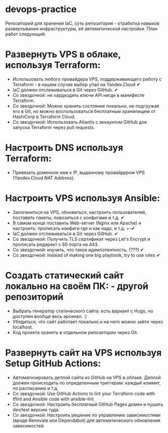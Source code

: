 # devops-practice
Репозиторий для хранения IaC, суть репозитория - отработка навыков развертывания инфраструктуры, её автоматической настройки.
План работ следующий:

# Развернуть VPS в облаке, используя Terraform:
  - Использовать любого провайдера VPS, поддерживающего работу с Terraform - в нашем случае выбор упал на Yandex.Cloud ✔
  - IaC должен отслеживаться в Git через GitHub. ✔
  - Со звездочкой: не хардкодить ключи API нигде в манифесте Terraform.
  - Со звездочкой: Можно хранить состояние локально, не подгружая его в Git, но можно воспользоваться бесплатным хранилищем от HashiCorp в Terraform Cloud.
  - Со звездочкой: Использовать Atlantis с аккаунтом GitHub для запуска Terraform через pull requests.

# Настроить DNS используя Terraform:
  - Привязать доменное имя к IP, выданному провайдером VPS (Yandex.Cloud NAT Address).

# Настроить VPS используя Ansible:
  - Залогиниться на VPS, обновиться, настроить пользователей, поставить пакеты, повозиться с конфигами и т.д. ✔
  - В самом конце поставить Web-server (Nginx или Apache) и настроить: прописать конфиги где и как надо, и т.д. +-✔
  - IaC должен отслеживаться в Git через GitHub. ✔
  - Со звездочкой: Получить TLS сертификат через Let's Encrypt и прописать редирект с 80 порта на 443.
  - Со звездочкой: изучить, что такое идемпотентность. (???) ✔
  - Со звездочкой: Instead of making one big playbook, try to use roles ✔

# Создать статический сайт локально на своём ПК: - другой репозиторий
  - Выбрать генератор статического сайта: есть вариант с Hugo, но доступен вообще весь арсенал. :)
  - Убедиться, что сайт работает локально и на него можно зайти через localhost.
  - Код проекта хранить в отдельном репозитории через Git.

# Развернуть сайт на VPS используя Setup GitHub Actions:
  - Автоматизировать деплой сайта из GitHub на VPS в облаке. Деплой должен происходить по определенным триггерам: каждый коммит, по расписанию и т.д.
  - Со звездочкой: Use GitHub Actions to lint your Terraform code with tflint and Ansible code with ansible-lint
  - Со звездочкой: Настроить бесплатный GitHub Pages домен и пушить dev/test версию туда.
  - Со звездочкой: Настроить решение по управлению зависимостями (вроде Renovate или Dependabot) для автоматического обновления зависимостей.

